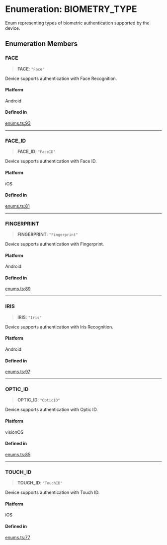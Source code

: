 # Enumeration: BIOMETRY\_TYPE

Enum representing types of biometric authentication supported by the device.

## Enumeration Members

### FACE

> **FACE**: `"Face"`

Device supports authentication with Face Recognition.

#### Platform

Android

#### Defined in

[enums.ts:93](https://github.com/quangsuong/nts-react-native-keychain/blob/6ec8fdb5b967a106085e74014d8072182c9fca28/src/enums.ts#L93)

***

### FACE\_ID

> **FACE\_ID**: `"FaceID"`

Device supports authentication with Face ID.

#### Platform

iOS

#### Defined in

[enums.ts:81](https://github.com/quangsuong/nts-react-native-keychain/blob/6ec8fdb5b967a106085e74014d8072182c9fca28/src/enums.ts#L81)

***

### FINGERPRINT

> **FINGERPRINT**: `"Fingerprint"`

Device supports authentication with Fingerprint.

#### Platform

Android

#### Defined in

[enums.ts:89](https://github.com/quangsuong/nts-react-native-keychain/blob/6ec8fdb5b967a106085e74014d8072182c9fca28/src/enums.ts#L89)

***

### IRIS

> **IRIS**: `"Iris"`

Device supports authentication with Iris Recognition.

#### Platform

Android

#### Defined in

[enums.ts:97](https://github.com/quangsuong/nts-react-native-keychain/blob/6ec8fdb5b967a106085e74014d8072182c9fca28/src/enums.ts#L97)

***

### OPTIC\_ID

> **OPTIC\_ID**: `"OpticID"`

Device supports authentication with Optic ID.

#### Platform

visionOS

#### Defined in

[enums.ts:85](https://github.com/quangsuong/nts-react-native-keychain/blob/6ec8fdb5b967a106085e74014d8072182c9fca28/src/enums.ts#L85)

***

### TOUCH\_ID

> **TOUCH\_ID**: `"TouchID"`

Device supports authentication with Touch ID.

#### Platform

iOS

#### Defined in

[enums.ts:77](https://github.com/quangsuong/nts-react-native-keychain/blob/6ec8fdb5b967a106085e74014d8072182c9fca28/src/enums.ts#L77)
